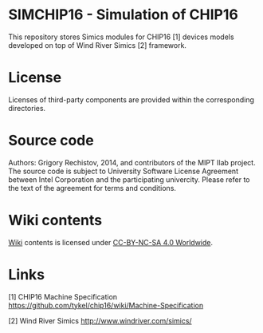 # SIMCHIP16 - Simulation of CHIP16

This repository stores Simics modules for CHIP16 [1] devices models developed
on top of Wind River Simics [2] framework.

# License

Licenses of third-party components are provided within the corresponding directories.

# Source code

Authors: Grigory Rechistov, 2014, and contributors of the MIPT Ilab project.
The source code is subject to University Software License Agreement between
Intel Corporation and the participating univercity. Please refer to the text
of the agreement for terms and conditions.

# Wiki contents

[Wiki](https://github.com/yulyugin/ilab-simics/wiki) contents is licensed under [CC-BY-NC-SA 4.0 Worldwide](http://creativecommons.org/licenses/by-nc-sa/4.0/).

# Links

[1] CHIP16 Machine Specification https://github.com/tykel/chip16/wiki/Machine-Specification

[2] Wind River Simics http://www.windriver.com/simics/

